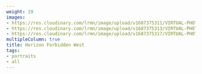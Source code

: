 ```yaml
---
weight: 19
images:
- https://res.cloudinary.com/lrmn/image/upload/v1687375311/VIRTUAL-PHOTOGRAPHY/hfw/lrmn-aloy_35_mmbes0.png
- https://res.cloudinary.com/lrmn/image/upload/v1687375313/VIRTUAL-PHOTOGRAPHY/hfw/lrmn-aloy_68_emrwq2.jpg
- https://res.cloudinary.com/lrmn/image/upload/v1687375317/VIRTUAL-PHOTOGRAPHY/hfw/lrmn-aloy_73_igce7k.jpg
multipleColumn: true
title: Horizon Forbidden West
tags:
- portraits
- all
---
```

